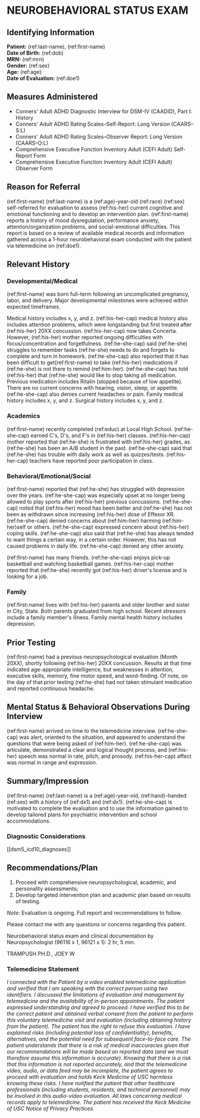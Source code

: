 # NEUROBEHAVIORAL STATUS EXAM

## Identifying Information

**Patient:** (ref:last-name), (ref:first-name)  
**Date of Birth:** (ref:dob)  
**MRN:** (ref:mrn)  
**Gender:** (ref:sex)  
**Age:** (ref:age)  
**Date of Evaluation:** (ref:doe1)

## Measures Administered

- Conners' Adult ADHD Diagnostic Interview for DSM-IV (CAADID), Part I: History
- Conners' Adult ADHD Rating Scales–Self-Report: Long Version (CAARS–S:L)
- Conners' Adult ADHD Rating Scales–Observer Report: Long Version (CAARS–O:L)
- Comprehensive Executive Function Inventory Adult (CEFI Adult) Self-Report Form
- Comprehensive Executive Function Inventory Adult (CEFI Adult) Observer Form

## Reason for Referral

(ref:first-name) (ref:last-name) is a (ref:age)-year-old (ref:race) (ref:sex) self-referred for evaluation to assess (ref:his-her) current cognitive and emotional functioning and to develop an intervention plan.
(ref:first-name) reports a history of mood dysregulation, performance anxiety, attention/organization problems, and social-emotional difficulties.
This report is based on a review of available medical records and information gathered across a 1-hour neurobehavioral exam conducted with the patient via telemedicine on (ref:doe1).

## Relevant History

### Developmental/Medical

(ref:first-name) was born full-term following an uncomplicated pregnancy, labor, and delivery.
Major developmental milestones were achieved within expected timeframes.

Medical history includes x, y, and z.
(ref:his-her-cap) medical history also includes attention problems, which were longstanding but first treated after (ref:his-her) 20XX concussion.
(ref:his-her-cap) now takes Concerta.
However, (ref:his-her) mother reported ongoing difficulties with focus/concentration and forgetfulness.
(ref:he-she-cap) said (ref:he-she) struggles to remember tasks (ref:he-she) needs to do and forgets to complete and turn in homework.
(ref:he-she-cap) also reported that it has been difficult to get(ref:first-name) to take (ref:his-her) medications if (ref:he-she) is not there to remind (ref:him-her).
(ref:he-she-cap) has told (ref:his-her) that (ref:he-she) would like to stop taking all medication.
Previous medication includes Ritalin (stopped because of low appetite).
There are no current concerns with hearing, vision, sleep, or appetite.
(ref:he-she-cap) also denies current headaches or pain.
Family medical history includes x, y, and z.
Surgical history includes x, y, and z.

### Academics

(ref:first-name) recently completed (ref:educ) at Local High School.
(ref:he-she-cap) earned C's, D's, and F's in (ref:his-her) classes.
(ref:his-her-cap) mother reported that (ref:he-she) is frustrated with (ref:his-her) grades, as (ref:he-she) has been an A/B student in the past.
(ref:he-she-cap) said that (ref:he-she) has trouble with daily work as well as quizzes/tests.
(ref:his-her-cap) teachers have reported poor participation in class.

### Behavioral/Emotional/Social

(ref:first-name) reported that (ref:he-she) has struggled with depression over the years.
(ref:he-she-cap) was especially upset at no longer being allowed to play sports after (ref:his-her) previous concussions.
(ref:he-she-cap) noted that (ref:his-her) mood has been better and (ref:he-she) has not been as withdrawn since increasing (ref:his-her) dose of Effexor XR.
(ref:he-she-cap) denied concerns about (ref:him-her) harming (ref:him-her)self or others.
(ref:he-she-cap) expressed concern about (ref:his-her) coping skills.
(ref:he-she-cap) also said that (ref:he-she) has always tended to want things a certain way, in a certain order.
However, this has not caused problems in daily life.
(ref:he-she-cap) denied any other anxiety.

(ref:first-name) has many friends.
(ref:he-she-cap) enjoys pick-up basketball and watching basketball games.
(ref:his-her-cap) mother reported that (ref:he-she) recently got (ref:his-her) driver's license and is looking for a job.

### Family

(ref:first-name) lives with (ref:his-her) parents and older brother and sister in City, State.
Both parents graduated from high school.
Recent stressors include a family member's illness.
Family mental health history includes depression.

## Prior Testing

(ref:first-name) had a previous neuropsychological evaluation (Month 20XX), shortly following (ref:his-her) 20XX concussion.
Results at that time indicated age-appropriate intelligence, but weaknesses in attention, executive skills, memory, fine motor speed, and word-finding.
Of note, on the day of that prior testing (ref:he-she) had not taken stimulant medication and reported continuous headache.

## Mental Status & Behavioral Observations During Interview

(ref:first-name) arrived on time to the telemedicine interview.
(ref:he-she-cap) was alert, oriented to the situation, and appeared to understand the questions that were being asked of (ref:him-her).
(ref:he-she-cap) was articulate, demonstrated a clear and logical thought process, and (ref:his-her) speech was normal in rate, pitch, and prosody.
(ref:his-her-cap) affect was normal in range and expression.

## Summary/Impression

(ref:first-name) (ref:last-name) is a (ref:age)-year-old, (ref:hand)-handed (ref:sex) with a history of (ref:dx1) and (ref:dx1).
(ref:he-she-cap) is motivated to complete the evaluation and to use the information gained to develop tailored plans for psychiatric intervention and school accommodations.

### Diagnostic Considerations

[[dsm5_icd10_diagnoses]]

## Recommendations/Plan

1. Proceed with comprehensive neuropsychological, academic, and personality assessments;
2. Develop targeted intervention plan and academic plan based on results of testing.

_Note:_ Evaluation is ongoing.
Full report and recommendations to follow.

Please contact me with any questions or concerns regarding this patient.

Neurobehavioral status exam and clinical documentation by Neuropsychologist (96116 x 1, 96121 x 1): 2 hr, 5 min.

TRAMPUSH PH.D., JOEY W

### Telemedicine Statement

_I connected with the Patient by a video enabled telemedicine application and verified that I am speaking with the correct person using two identifiers. I discussed the limitations of evaluation and management by telemedicine and the availability of in-person appointments. The patient expressed understanding and agreed to proceed. I have verified this to be the correct patient and obtained verbal consent from the patient to perform this voluntary telemedicine visit and evaluation (including obtaining history from the patient). The patient has the right to refuse this evaluation. I have explained risks (including potential loss of confidentiality), benefits, alternatives, and the potential need for subsequent face-to-face care. The patient understands that there is a risk of medical inaccuracies given that our recommendations will be made based on reported data (and we must therefore assume this information is accurate). Knowing that there is a risk that this information is not reported accurately, and that the telemedicine video, audio, or data feed may be incomplete, the patient agrees to proceed with evaluation and holds Keck Medicine of USC harmless knowing these risks. I have notified the patient that other healthcare professionals (including students, residents, and technical personnel) may be involved in this audio-video evaluation. All laws concerning medical records apply to telemedicine. The patient has received the Keck Medicine of USC Notice of Privacy Practices._
